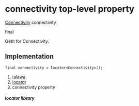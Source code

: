 
<div>

# connectivity top-level property

</div>


[Connectivity](https://pub.dev/documentation/connectivity_plus/6.1.2/connectivity_plus/Connectivity-class.html)
connectivity


final




GetIt for Connectivity.



## Implementation

``` language-dart
final connectivity = locator<Connectivity>();
```







1.  [talawa](../index.md)
2.  [locator](../locator/)
3.  connectivity property

##### locator library







